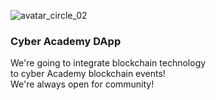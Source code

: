   ![avatar_circle_02](https://user-images.githubusercontent.com/38258624/43519676-1598431e-9599-11e8-8e0d-fd51083743c2.png)
### Cyber Academy DApp
We're going to integrate blockchain technology
<br>to cyber Academy blockchain events!
<br>We're always open for community!
